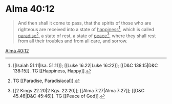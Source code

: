 # Alma 40:12

> And then shall it come to pass, that the spirits of those who are righteous are received into a state of <u>happiness</u>[^a], which is called <u>paradise</u>[^b], a state of rest, a state of <u>peace</u>[^c], where they shall rest from all their troubles and from all care, and sorrow.

[Alma 40:12](https://www.churchofjesuschrist.org/study/scriptures/bofm/alma/40?lang=eng&id=p12#p12)


[^a]: [[Isaiah 51.11|Isa. 51:11]]; [[Luke 16.22|Luke 16:22]]; [[D&C 138.15|D&C 138:15]]. TG [[Happiness, Happy]].
[^b]: TG [[Paradise, Paradisiacal]].
[^c]: [[2 Kings 22.20|2 Kgs. 22:20]]; [[Alma 7.27|Alma 7:27]]; [[D&C 45.46|D&C 45:46]]. TG [[Peace of God]].
